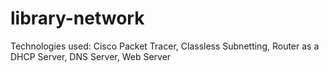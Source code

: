 # library-network
Technologies used: Cisco Packet Tracer, Classless Subnetting, Router as a DHCP Server, DNS 
Server, Web Server
